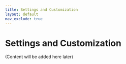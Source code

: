 ```yaml
---
title: Settings and Customization
layout: default
nav_exclude: true
---
```


# Settings and Customization

(Content will be added here later)
